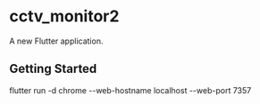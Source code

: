 # cctv_monitor2

A new Flutter application.

## Getting Started

flutter run -d chrome --web-hostname localhost --web-port 7357